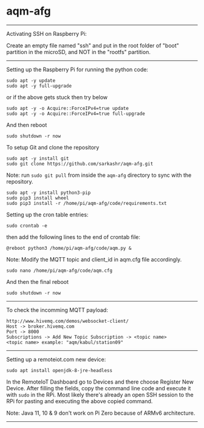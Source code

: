 # aqm-afg

--------------------------------------------------------------------------------

Activating SSH on Raspberry Pi:

Create an empty file named "ssh" and put in the root folder of "boot" partition in the microSD, and NOT in the "rootfs" partition.

--------------------------------------------------------------------------------

Setting up the Raspberry Pi for running the python code:
```
sudo apt -y update
sudo apt -y full-upgrade
```
or if the above gets stuck then try below
```
sudo apt -y -o Acquire::ForceIPv4=true update
sudo apt -y -o Acquire::ForceIPv4=true full-upgrade
```

And then reboot
```
sudo shutdown -r now
```

To setup Git and clone the repository
```
sudo apt -y install git
sudo git clone https://github.com/sarkashr/aqm-afg.git
```
Note: run `sudo git pull` from inside the `aqm-afg` directory to sync with the repository.

```
sudo apt -y install python3-pip
sudo pip3 install wheel
sudo pip3 install -r /home/pi/aqm-afg/code/requirements.txt
```

Setting up the cron table entries:
```
sudo crontab -e
```
then add the following lines to the end of crontab file:
```
@reboot python3 /home/pi/aqm-afg/code/aqm.py &
```
Note: Modify the MQTT topic and client_id in aqm.cfg file accordingly.
```
sudo nano /home/pi/aqm-afg/code/aqm.cfg
```
And then the final reboot
```
sudo shutdown -r now
```

--------------------------------------------------------------------------------

To check the incomming MQTT payload:
```
http://www.hivemq.com/demos/websocket-client/
Host -> broker.hivemq.com
Port -> 8000
Subscriptions -> Add New Topic Subscription -> <topic name>
<topic name> example: "aqm/kabul/station09"
```

--------------------------------------------------------------------------------

Setting up a remoteiot.com new device:
```
sudo apt install openjdk-8-jre-headless
```

In the RemoteIoT Dashboard go to Devices and there choose Register New Device.
After filling the fields, copy the command line code and execute it with `sudo` in the RPi.
Most likely there's already an open SSH session to the RPi for pasting and executing the above copied command.

Note: Java 11, 10 & 9 don't work on Pi Zero because of ARMv6 architecture.

--------------------------------------------------------------------------------
